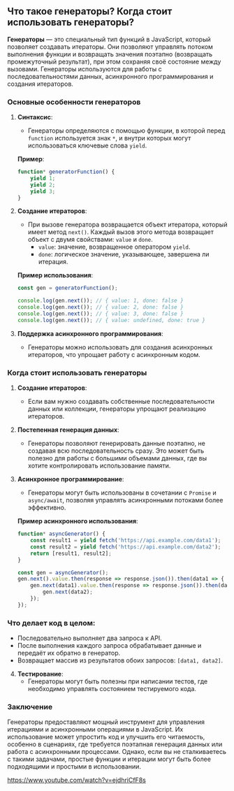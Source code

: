 ## Что такое генераторы? Когда стоит использовать генераторы?

**Генераторы** — это специальный тип функций в JavaScript, который позволяет создавать итераторы. Они позволяют управлять потоком выполнения функции и возвращать значения поэтапно (возвращать промежуточный результат), при этом сохраняя своё состояние между вызовами. Генераторы используются для работы с последовательностями данных, асинхронного программирования и создания итераторов.

### Основные особенности генераторов

1. **Синтаксис**:
   - Генераторы определяются с помощью функции, в которой перед `function` используется знак `*`, и внутри которых могут использоваться ключевые слова `yield`.
   
   **Пример**:
   ```javascript
   function* generatorFunction() {
       yield 1;
       yield 2;
       yield 3;
   }
   ```

2. **Создание итераторов**:
   - При вызове генератора возвращается объект итератора, который имеет метод `next()`. Каждый вызов этого метода возвращает объект с двумя свойствами: `value` и `done`.
     - `value`: значение, возвращенное оператором `yield`.
     - `done`: логическое значение, указывающее, завершена ли итерация.

   **Пример использования**:
   ```javascript
   const gen = generatorFunction();

   console.log(gen.next()); // { value: 1, done: false }
   console.log(gen.next()); // { value: 2, done: false }
   console.log(gen.next()); // { value: 3, done: false }
   console.log(gen.next()); // { value: undefined, done: true }
   ```

3. **Поддержка асинхронного программирования**:
   - Генераторы можно использовать для создания асинхронных итераторов, что упрощает работу с асинхронным кодом.

### Когда стоит использовать генераторы

1. **Создание итераторов**:
   - Если вам нужно создавать собственные последовательности данных или коллекции, генераторы упрощают реализацию итераторов.

2. **Постепенная генерация данных**:
   - Генераторы позволяют генерировать данные поэтапно, не создавая всю последовательность сразу. Это может быть полезно для работы с большими объемами данных, где вы хотите контролировать использование памяти.

3. **Асинхронное программирование**:
   - Генераторы могут быть использованы в сочетании с `Promise` и `async/await`, позволяя управлять асинхронными потоками более эффективно.

   **Пример асинхронного использования**:
   ```javascript
   function* asyncGenerator() {
       const result1 = yield fetch('https://api.example.com/data1');
       const result2 = yield fetch('https://api.example.com/data2');
       return [result1, result2];
   }

   const gen = asyncGenerator();
   gen.next().value.then(response => response.json()).then(data1 => {
       gen.next(data1).value.then(response => response.json()).then(data2 => {
           gen.next(data2);
       });
   });
   ```

### Что делает код в целом:
- Последовательно выполняет два запроса к API.
- После выполнения каждого запроса обрабатывает данные и передаёт их обратно в генератор.
- Возвращает массив из результатов обоих запросов: `[data1, data2]`.   

4. **Тестирование**:
   - Генераторы могут быть полезны при написании тестов, где необходимо управлять состоянием тестируемого кода.

### Заключение

Генераторы предоставляют мощный инструмент для управления итерациями и асинхронными операциями в JavaScript. Их использование может упростить код и улучшить его читаемость, особенно в сценариях, где требуется поэтапная генерация данных или работа с асинхронными процессами. Однако, если вы не сталкиваетесь с такими задачами, простые функции и итерации могут быть более подходящими и простыми в использовании.

https://www.youtube.com/watch?v=ejdhriCfF8s